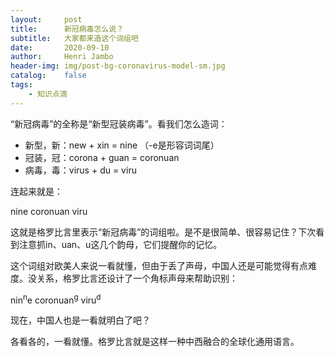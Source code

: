 ```yaml
---
layout:     post
title:      新冠病毒怎么说？
subtitle:   大家都来造这个词组吧
date:       2020-09-10
author:     Henri Jambo
header-img: img/post-bg-coronavirus-model-sm.jpg
catalog: 	false
tags:
    - 知识点滴
---
```


“新冠病毒”的全称是“新型冠装病毒”。看我们怎么造词：

* 新型，新：new + xin = nine  （-e是形容词词尾）
* 冠装，冠：corona + guan = coronuan
* 病毒，毒：virus + du = viru

连起来就是：

nine coronuan viru

这就是格罗比言里表示“新冠病毒”的词组啦。是不是很简单、很容易记住？下次看到注意抓in、uan、u这几个韵母，它们提醒你的记忆。

这个词组对欧美人来说一看就懂，但由于丢了声母，中国人还是可能觉得有点难度。没关系，格罗比言还设计了一个角标声母来帮助识别：

nin<sup>n</sup>e coronuan<sup>g</sup> viru<sup>d</sup>

现在，中国人也是一看就明白了吧？

各看各的，一看就懂。格罗比言就是这样一种中西融合的全球化通用语言。

